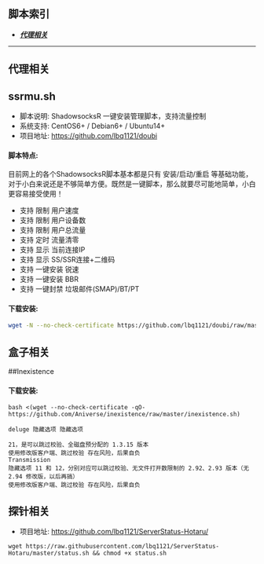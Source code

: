 ## 脚本索引

* [***代理相关***](#代理相关)
	
---
## 代理相关

## ssrmu.sh

- 脚本说明: ShadowsocksR 一键安装管理脚本，支持流量控制
- 系统支持: CentOS6+ / Debian6+ / Ubuntu14+
- 项目地址: https://github.com/lbq1121/doubi

#### 脚本特点:
目前网上的各个ShadowsocksR脚本基本都是只有 安装/启动/重启 等基础功能，对于小白来说还是不够简单方便。既然是一键脚本，那么就要尽可能地简单，小白更容易接受使用！

- 支持 限制 用户速度
- 支持 限制 用户设备数
- 支持 限制 用户总流量
- 支持 定时 流量清零
- 支持 显示 当前连接IP
- 支持 显示 SS/SSR连接+二维码
- 支持 一键安装 锐速
- 支持 一键安装 BBR
- 支持 一键封禁 垃圾邮件(SMAP)/BT/PT

#### 下载安装:
``` bash
wget -N --no-check-certificate https://github.com/lbq1121/doubi/raw/master/ssrmu.sh && chmod +x ssrmu.sh && bash ssrmu.sh
```

## 盒子相关

##Inexistence

#### 下载安装:
```
bash <(wget --no-check-certificate -qO- https://github.com/Aniverse/inexistence/raw/master/inexistence.sh)
```
	deluge 隐藏选项 隐藏选项

	21，是可以跳过校验、全磁盘预分配的 1.3.15 版本
	使用修改版客户端、跳过校验 存在风险，后果自负
	Transmission
	隐藏选项 11 和 12，分别对应可以跳过校验、无文件打开数限制的 2.92、2.93 版本（无 2.94 修改版，以后再搞）
	使用修改版客户端、跳过校验 存在风险，后果自负
	

## 探针相关

- 项目地址: https://github.com/lbq1121/ServerStatus-Hotaru/
```
wget https://raw.githubusercontent.com/lbq1121/ServerStatus-Hotaru/master/status.sh && chmod +x status.sh
```